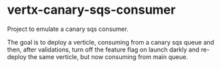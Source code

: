 # vertx-canary-sqs-consumer

Project to emulate a canary sqs consumer.

The goal is to deploy a verticle, consuming from a canary sqs queue and then, after validations, turn off the feature flag on launch darkly and re-deploy the same verticle, but now consuming from main queue.
